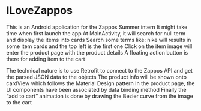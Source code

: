 # ILoveZappos
This is an Android application for the Zappos Summer intern
It might take time when first launch the app
At MainActivity, it will search for null term and display the items into cards
Search some terms like: nike will results in some item cards and the top left is the first one
Click on the item image will enter the product page with the product details
A floating action button is there for adding item to the cart

The technical nature is to use Retrofit to connect to the Zappos API and get the parsed JSON data to the objects
The product info will be shown onto cardView which follows the Material Design pattern
In the product page, the UI components have been associated by data binding method
Finally the “add to cart” animation is done by drawing the Bezier curve from the image to the cart
